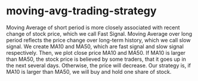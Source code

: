 # moving-avg-trading-strategy

Moving Average of short period is more closely associated with recent change of stock price, which we call Fast Signal. Moving Average over long period reflects the price change over long-term history, which we call slow signal. We create MA10 and MA50, which are fast signal and slow signal respectively. Then, we plot close price MA10 and MA50. If MA10 is larger than MA50, the stock price is believed by some traders, that it goes up in the next several days. Otherwise, the price will decrease. 
Our strategy is, if MA10 is larger than MA50, we will buy and hold one share of stock.
